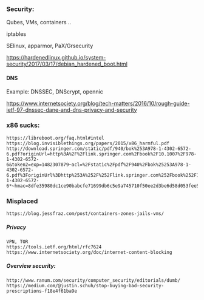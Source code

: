### Security:
Qubes, VMs, containers ..

iptables

SElinux, apparmor, PaX/Grsecurity

https://hardenedlinux.github.io/system-security/2017/03/17/debian_hardened_boot.html

#### DNS
Example: DNSSEC, DNScrypt, opennic

https://www.internetsociety.org/blog/tech-matters/2016/10/rough-guide-ietf-97-dnssec-dane-and-dns-privacy-and-security



### x86 sucks:
	https://libreboot.org/faq.html#intel
	https://blog.invisiblethings.org/papers/2015/x86_harmful.pdf
	http://download.springer.com/static/pdf/940/bok%253A978-1-4302-6572-6.pdf?originUrl=http%3A%2F%2Flink.springer.com%2Fbook%2F10.1007%2F978-1-4302-6572-6&token2=exp=1482307879~acl=%2Fstatic%2Fpdf%2F940%2Fbok%25253A978-1-4302-6572-6.pdf%3ForiginUrl%3Dhttp%253A%252F%252Flink.springer.com%252Fbook%252F10.1007%252F978-1-4302-6572-6*~hmac=8dfe35980dc1ce90babcfe71699db6c5e9a745710f50ee2d3be6d58d053fee5b


### Misplaced
	https://blog.jessfraz.com/post/containers-zones-jails-vms/

##### Privacy
	VPN, TOR
	https://tools.ietf.org/html/rfc7624
	https://www.internetsociety.org/doc/internet-content-blocking
	
##### Overview security:
	http://www.ranum.com/security/computer_security/editorials/dumb/
	https://medium.com/@justin.schuh/stop-buying-bad-security-prescriptions-f18e4f61ba9e	
